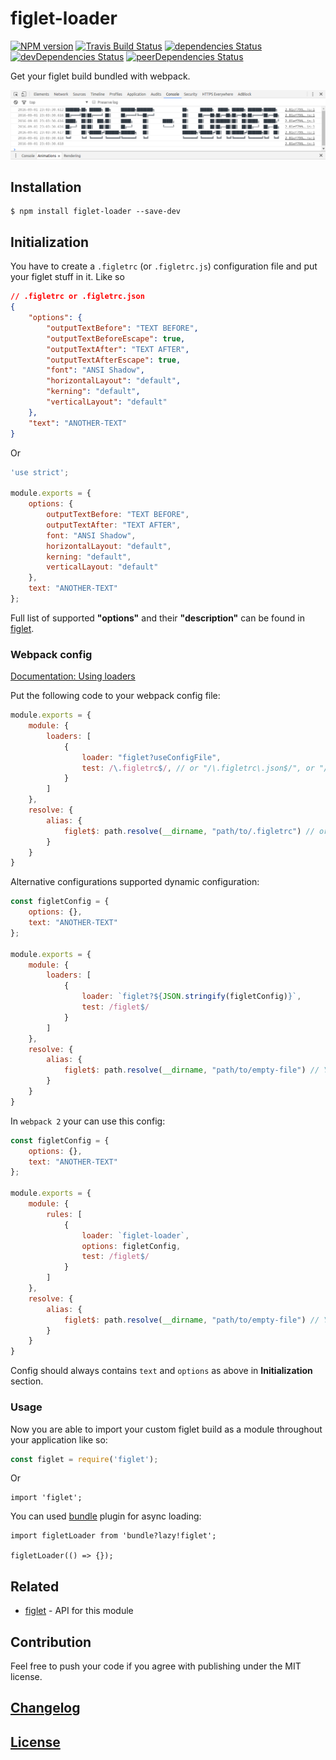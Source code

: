 # figlet-loader

[![NPM version](https://img.shields.io/npm/v/figlet-loader.svg)](https://www.npmjs.org/package/figlet-loader) 
[![Travis Build Status](https://img.shields.io/travis/itgalaxy/figlet-loader/master.svg?label=build)](https://travis-ci.org/itgalaxy/figlet-loader) 
[![dependencies Status](https://david-dm.org/itgalaxy/figlet-loader/status.svg)](https://david-dm.org/itgalaxy/figlet-loader) 
[![devDependencies Status](https://david-dm.org/itgalaxy/figlet-loader/dev-status.svg)](https://david-dm.org/itgalaxy/figlet-loader?type=dev)
[![peerDependencies Status](https://david-dm.org/itgalaxy/figlet-loader/peer-status.svg)](https://david-dm.org/itgalaxy/figlet-loader?type=peer)

Get your figlet build bundled with webpack.

![Example](https://github.com/itgalaxy/figlet-loader/raw/master/example.png?raw=true)

## Installation

```shell
$ npm install figlet-loader --save-dev
```

## Initialization

You have to create a `.figletrc` (or `.figletrc.js`) configuration file and put your figlet stuff in it. Like so

```json
// .figletrc or .figletrc.json
{
    "options": {
        "outputTextBefore": "TEXT BEFORE",
        "outputTextBeforeEscape": true,
        "outputTextAfter": "TEXT AFTER",
        "outputTextAfterEscape": true,
        "font": "ANSI Shadow",
        "horizontalLayout": "default",
        "kerning": "default",
        "verticalLayout": "default"
    },
    "text": "ANOTHER-TEXT"
}
```

Or

```js
'use strict';

module.exports = {
    options: {
        outputTextBefore: "TEXT BEFORE",
        outputTextAfter: "TEXT AFTER",
        font: "ANSI Shadow",
        horizontalLayout: "default",
        kerning: "default",
        verticalLayout: "default"
    },
    text: "ANOTHER-TEXT"
};
```

Full list of supported **"options"** and their **"description"** can be found in [figlet](https://github.com/patorjk/figlet.js).

### Webpack config

[Documentation: Using loaders](http://webpack.github.io/docs/using-loaders.html)

Put the following code to your webpack config file:

```javascript
module.exports = {
    module: {
        loaders: [
            {
                loader: "figlet?useConfigFile",
                test: /\.figletrc$/, // or "/\.figletrc\.json$/", or "/\.figletrc\.js$/"
            }
        ]
    },
    resolve: {
        alias: {
            figlet$: path.resolve(__dirname, "path/to/.figletrc") // or "path/to/.figletrc.json", or "path/to/.figletrc.js"
        }
    }
}
```

Alternative configurations supported dynamic configuration:

```javascript
const figletConfig = {
    options: {},
    text: "ANOTHER-TEXT"
};

module.exports = {
    module: {
        loaders: [
            {
                loader: `figlet?${JSON.stringify(figletConfig)}`,
                test: /figlet$/
            }
        ]
    },
    resolve: {
        alias: {
            figlet$: path.resolve(__dirname, "path/to/empty-file") // You can add comment "Please do not delete this file" in this file
        }
    }
}
```

In `webpack 2` your can use this config:

```javascript
const figletConfig = {
    options: {},
    text: "ANOTHER-TEXT"
};

module.exports = {
    module: {
        rules: [
            {
                loader: `figlet-loader`,
                options: figletConfig,
                test: /figlet$/
            }
        ]
    },
    resolve: {
        alias: {
            figlet$: path.resolve(__dirname, "path/to/empty-file") // You can add comment "Please do not delete this file" in this file
        }
    }
}
```

Config should always contains `text` and `options` as above in **Initialization** section.

### Usage

Now you are able to import your custom figlet build as a module throughout your application like so:

```javascript
const figlet = require('figlet');
```

Or

```javscript
import 'figlet';
```

You can used [bundle](https://github.com/webpack/bundle-loader) plugin for async loading:

```javscript
import figletLoader from 'bundle?lazy!figlet';

figletLoader(() => {});
```

## Related

- [figlet](https://github.com/patorjk/figlet.js) - API for this module

## Contribution

Feel free to push your code if you agree with publishing under the MIT license.

## [Changelog](CHANGELOG.md)

## [License](LICENSE)
